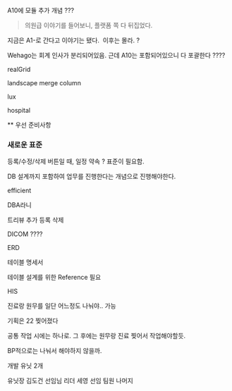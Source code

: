 
A10에 모듈 추가 개념 ???  

> 의원급 이야기를 들어보니, 플랫폼 쪽 다 뒤집었다. 

지금은 A1-로 간다고 이야기는 됐다.  이후는 몰라. ?  

Wehago는 회계 인사가 분리되어있음. 근데 A10는 포함되어있으니 다 포괄한다 ???? 

  

realGrid 

landscape merge column

lux


hospital 

  

** 우선 준비사항


### 새로운 표준 

등록/수정/삭제 버튼일 때, 일정 약속 ? 표준이 필요함. 


DB 설계까지 포함하여 업무를 진행한다는 개념으로 진행해야한다. 

efficient

DBA라니 


트리뷰 추가 등록 삭제 

DICOM ????

ERD 

테이블 명세서 

테이블 설계를 위한 Reference 필요 

HIS

진료랑 원무를 일단 어느정도 나눠야.. 가능 

기획은 22 찢어졌다 

공통 작업 시에는 하나로. 그 후에는 원무랑 진료 찢어서 작업해야할듯. 

BP적으로는 나눠서 해야하지 않을까.



개발 유닛 2개 

유닛장 김도건 선임님 
리더 세영 선임 
팀원 나머지 


